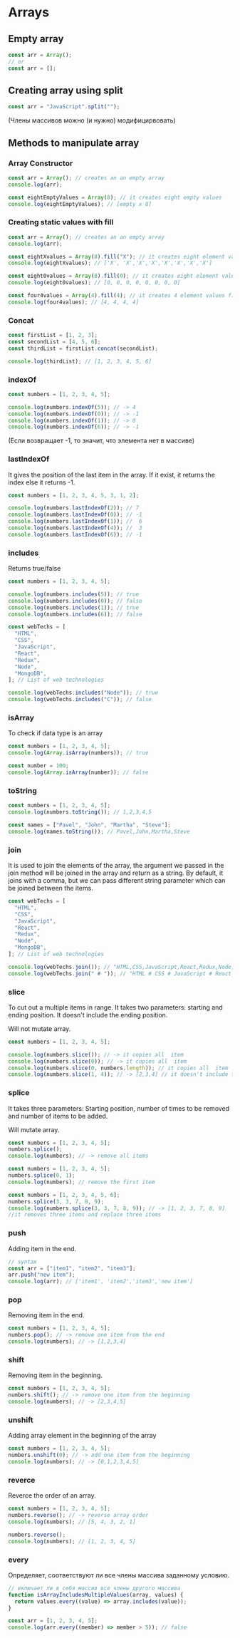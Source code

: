 # Arrays

## Empty array

```js
const arr = Array();
// or
const arr = [];
```

## Creating array using split

```js
const arr = "JavaScript".split("");
```

(Члены массивов можно (и нужно) модифицирвовать)

## Methods to manipulate array

### Array Constructor

```js
const arr = Array(); // creates an an empty array
console.log(arr);

const eightEmptyValues = Array(8); // it creates eight empty values
console.log(eightEmptyValues); // [empty x 8]
```

### Creating static values with fill

```js
const arr = Array(); // creates an an empty array
console.log(arr);

const eightXvalues = Array(8).fill("X"); // it creates eight element values filled with 'X'
console.log(eightXvalues); // ['X', 'X','X','X','X','X','X','X']

const eight0values = Array(8).fill(0); // it creates eight element values filled with '0'
console.log(eight0values); // [0, 0, 0, 0, 0, 0, 0, 0]

const four4values = Array(4).fill(4); // it creates 4 element values filled with '4'
console.log(four4values); // [4, 4, 4, 4]
```

### Concat

```js
const firstList = [1, 2, 3];
const secondList = [4, 5, 6];
const thirdList = firstList.concat(secondList);

console.log(thirdList); // [1, 2, 3, 4, 5, 6]
```

### indexOf

```js
const numbers = [1, 2, 3, 4, 5];

console.log(numbers.indexOf(5)); // -> 4
console.log(numbers.indexOf(0)); // -> -1
console.log(numbers.indexOf(1)); // -> 0
console.log(numbers.indexOf(6)); // -> -1
```

(Если возвращает -1, то значит, что элемента нет в массиве)

### lastIndexOf

It gives the position of the last item in the array. If it exist, it returns the index else it returns -1.

```js
const numbers = [1, 2, 3, 4, 5, 3, 1, 2];

console.log(numbers.lastIndexOf(2)); // 7
console.log(numbers.lastIndexOf(0)); // -1
console.log(numbers.lastIndexOf(1)); //  6
console.log(numbers.lastIndexOf(4)); //  3
console.log(numbers.lastIndexOf(6)); // -1
```

### includes

Returns true/false

```js
const numbers = [1, 2, 3, 4, 5];

console.log(numbers.includes(5)); // true
console.log(numbers.includes(0)); // false
console.log(numbers.includes(1)); // true
console.log(numbers.includes(6)); // false

const webTechs = [
  "HTML",
  "CSS",
  "JavaScript",
  "React",
  "Redux",
  "Node",
  "MongoDB",
]; // List of web technologies

console.log(webTechs.includes("Node")); // true
console.log(webTechs.includes("C")); // false
```

### isArray

To check if data type is an array

```js
const numbers = [1, 2, 3, 4, 5];
console.log(Array.isArray(numbers)); // true

const number = 100;
console.log(Array.isArray(number)); // false
```

### toString

```js
const numbers = [1, 2, 3, 4, 5];
console.log(numbers.toString()); // 1,2,3,4,5

const names = ["Pavel", "John", "Martha", "Steve"];
console.log(names.toString()); // Pavel,John,Martha,Steve
```

### join

It is used to join the elements of the array, the argument we passed in the join method will be joined in the array and return as a string.
By default, it joins with a comma, but we can pass different string parameter which can be joined between the items.

```js
const webTechs = [
  "HTML",
  "CSS",
  "JavaScript",
  "React",
  "Redux",
  "Node",
  "MongoDB",
]; // List of web technologies

console.log(webTechs.join()); // "HTML,CSS,JavaScript,React,Redux,Node,MongoDB"
console.log(webTechs.join(" # ")); // "HTML # CSS # JavaScript # React # Redux # Node # MongoDB"
```

### slice

To cut out a multiple items in range.
It takes two parameters: starting and ending position.
It doesn't include the ending position.

Will not mutate array.

```js
const numbers = [1, 2, 3, 4, 5];

console.log(numbers.slice()); // -> it copies all  item
console.log(numbers.slice(0)); // -> it copies all  item
console.log(numbers.slice(0, numbers.length)); // it copies all  item
console.log(numbers.slice(1, 4)); // -> [2,3,4] // it doesn't include the ending position
```

### splice

It takes three parameters: Starting position, number of times to be removed and number of items to be added.

Will mutate array.

```js
const numbers = [1, 2, 3, 4, 5];
numbers.splice();
console.log(numbers); // -> remove all items

const numbers = [1, 2, 3, 4, 5];
numbers.splice(0, 1);
console.log(numbers); // remove the first item

const numbers = [1, 2, 3, 4, 5, 6];
numbers.splice(3, 3, 7, 8, 9);
console.log(numbers.splice(3, 3, 7, 8, 9)); // -> [1, 2, 3, 7, 8, 9]
//it removes three items and replace three items
```

### push

Adding item in the end.

```js
// syntax
const arr = ["item1", "item2", "item3"];
arr.push("new item");
console.log(arr); // ['item1', 'item2','item3','new item']
```

### pop

Removing item in the end.

```js
const numbers = [1, 2, 3, 4, 5];
numbers.pop(); // -> remove one item from the end
console.log(numbers); // -> [1,2,3,4]
```

### shift

Removing item in the beginning.

```js
const numbers = [1, 2, 3, 4, 5];
numbers.shift(); // -> remove one item from the beginning
console.log(numbers); // -> [2,3,4,5]
```

### unshift

Adding array element in the beginning of the array

```js
const numbers = [1, 2, 3, 4, 5];
numbers.unshift(0); // -> add one item from the beginning
console.log(numbers); // -> [0,1,2,3,4,5]
```

### reverce

Reverce the order of an array.

```js
const numbers = [1, 2, 3, 4, 5];
numbers.reverse(); // -> reverse array order
console.log(numbers); // [5, 4, 3, 2, 1]

numbers.reverse();
console.log(numbers); // [1, 2, 3, 4, 5]
```

### every

Определяет, соответствуют ли все члены массива заданному условию.

```js
// включает ли в себя массив все члены другого массива
function isArrayIncludesMultipleValues(array, values) {
  return values.every((value) => array.includes(value));
}

const arr = [1, 2, 3, 4, 5];
console.log(arr.every((member) => member > 5)); // false
```
